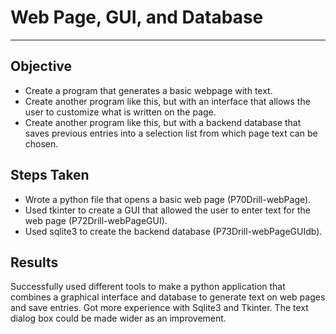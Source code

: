 # Web Page, GUI, and Database

___
## Objective
* Create a program that generates a basic webpage with text.
* Create another program like this, but with an interface that allows the user to customize what is written on the page.
* Create another program like this, but with a backend database that saves previous entries into a selection list from which page text can be chosen.

## Steps Taken
* Wrote a python file that opens a basic web page (P70Drill-webPage).
* Used tkinter to create a GUI that allowed the user to enter text for the web page (P72Drill-webPageGUI).
* Used sqlite3 to create the backend database (P73Drill-webPageGUIdb).

## Results
Successfully used different tools to make a python application that combines a graphical interface and database to generate text on web pages and save entries. Got more experience with Sqlite3 and Tkinter. The text dialog box could be made wider as an improvement.

